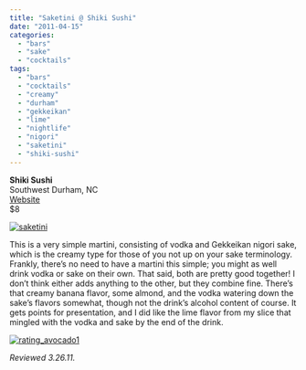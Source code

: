```yaml
---
title: "Saketini @ Shiki Sushi"
date: "2011-04-15"
categories: 
  - "bars"
  - "sake"
  - "cocktails"
tags: 
  - "bars"
  - "cocktails"
  - "creamy"
  - "durham"
  - "gekkeikan"
  - "lime"
  - "nightlife"
  - "nigori"
  - "saketini"
  - "shiki-sushi"
---
```


**Shiki Sushi**\
Southwest Durham, NC\
[Website](http://www.shikisushionline.com/)\
$8

[![](http://s3.amazonaws.com/thegourmez-wpmedia/2011/04/saketini.jpg "saketini")](http://s3.amazonaws.com/thegourmez-wpmedia/2011/04/saketini.jpg)

This is a very simple martini, consisting of vodka and Gekkeikan nigori sake, which is the creamy type for those of you not up on your sake terminology. Frankly, there’s no need to have a martini this simple; you might as well drink vodka or sake on their own. That said, both are pretty good together! I don’t think either adds anything to the other, but they combine fine. There’s that creamy banana flavor, some almond, and the vodka watering down the sake’s flavors somewhat, though not the drink’s alcohol content of course. It gets points for presentation, and I did like the lime flavor from my slice that mingled with the vodka and sake by the end of the drink.

[![](http://s3.amazonaws.com/thegourmez-wpmedia/2009/02/rating_avocado1.gif "rating_avocado1")](http://s3.amazonaws.com/thegourmez-wpmedia/2009/02/rating_avocado1.gif)

_Reviewed 3.26.11._
